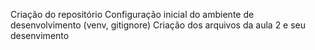 Criação do repositório
Configuração inicial do ambiente de desenvolvimento (venv, gitignore)
Criação dos arquivos da aula 2 e seu desenvimento